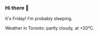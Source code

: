 ### Hi there :wave:

It's Friday! I'm probably sleeping.

Weather in Toronto: partly cloudy, at +20°C.
